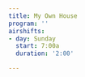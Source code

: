 ```yaml
---
title: My Own House
program: ''
airshifts:
- day: Sunday
  start: 7:00a
  duration: '2:00'

---
```

